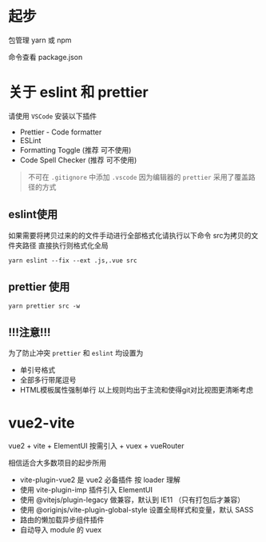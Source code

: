 # 起步

包管理 yarn 或 npm

命令查看 package.json

# 关于 eslint 和 prettier

请使用 `VSCode` 安装以下插件

- Prettier - Code formatter
- ESLint
- Formatting Toggle (推荐 可不使用)
- Code Spell Checker (推荐 可不使用)

> 不可在 `.gitignore` 中添加 `.vscode`
> 因为编辑器的 `prettier` 采用了覆盖路径的方式

## eslint使用
如果需要将拷贝过来的的文件手动进行全部格式化请执行以下命令  src为拷贝的文件夹路径 直接执行则格式化全局
```
yarn eslint --fix --ext .js,.vue src
```
## prettier 使用
```
yarn prettier src -w
```
## !!!注意!!!
为了防止冲突 `prettier` 和 `eslint` 均设置为
+ 单引号格式
+ 全部多行带尾逗号
+ HTML模板属性强制单行
以上规则均出于主流和使得git对比视图更清晰考虑

# vue2-vite

vue2 + vite + ElementUI 按需引入 + vuex + vueRouter

相信适合大多数项目的起步所用

- vite-plugin-vue2 是 vue2 必备插件 按 loader 理解
- 使用 vite-plugin-imp 插件引入 ElementUI
- 使用 @vitejs/plugin-legacy 做兼容，默认到 IE11 （只有打包后才兼容）
- 使用 @originjs/vite-plugin-global-style 设置全局样式和变量，默认 SASS
- 路由的懒加载异步组件插件
- 自动导入 module 的 vuex
